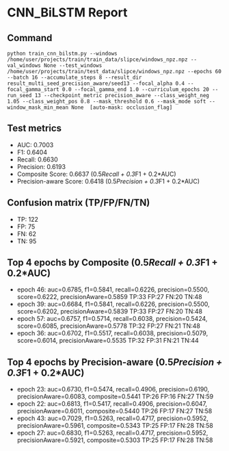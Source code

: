 # CNN_BiLSTM Report

## Command
```
python train_cnn_bilstm.py --windows /home/user/projects/train/train_data/slipce/windows_npz.npz --val_windows None --test_windows /home/user/projects/train/test_data/slipce/windows_npz.npz --epochs 60 --batch 16 --accumulate_steps 8 --result_dir result_multi_seed_precision_aware/seed13 --focal_alpha 0.4 --focal_gamma_start 0.0 --focal_gamma_end 1.0 --curriculum_epochs 20 --run_seed 13 --checkpoint_metric precision_aware --class_weight_neg 1.05 --class_weight_pos 0.8 --mask_threshold 0.6 --mask_mode soft --window_mask_min_mean None  [auto-mask: occlusion_flag]
```

## Test metrics
- AUC: 0.7003
- F1: 0.6404
- Recall: 0.6630
- Precision: 0.6193
- Composite Score: 0.6637 (0.5*Recall + 0.3*F1 + 0.2*AUC)
- Precision-aware Score: 0.6418 (0.5*Precision + 0.3*F1 + 0.2*AUC)
## Confusion matrix (TP/FP/FN/TN)
- TP: 122
- FP: 75
- FN: 62
- TN: 95

## Top 4 epochs by Composite (0.5*Recall + 0.3*F1 + 0.2*AUC)
- epoch 46: auc=0.6785, f1=0.5841, recall=0.6226, precision=0.5500, score=0.6222, precisionAware=0.5859  TP:33 FP:27 FN:20 TN:48
- epoch 39: auc=0.6684, f1=0.5841, recall=0.6226, precision=0.5500, score=0.6202, precisionAware=0.5839  TP:33 FP:27 FN:20 TN:48
- epoch 57: auc=0.6757, f1=0.5714, recall=0.6038, precision=0.5424, score=0.6085, precisionAware=0.5778  TP:32 FP:27 FN:21 TN:48
- epoch 36: auc=0.6702, f1=0.5517, recall=0.6038, precision=0.5079, score=0.6014, precisionAware=0.5535  TP:32 FP:31 FN:21 TN:44

## Top 4 epochs by Precision-aware (0.5*Precision + 0.3*F1 + 0.2*AUC)
- epoch 23: auc=0.6730, f1=0.5474, recall=0.4906, precision=0.6190, precisionAware=0.6083, composite=0.5441  TP:26 FP:16 FN:27 TN:59
- epoch 22: auc=0.6813, f1=0.5417, recall=0.4906, precision=0.6047, precisionAware=0.6011, composite=0.5440  TP:26 FP:17 FN:27 TN:58
- epoch 43: auc=0.7029, f1=0.5263, recall=0.4717, precision=0.5952, precisionAware=0.5961, composite=0.5343  TP:25 FP:17 FN:28 TN:58
- epoch 27: auc=0.6830, f1=0.5263, recall=0.4717, precision=0.5952, precisionAware=0.5921, composite=0.5303  TP:25 FP:17 FN:28 TN:58
